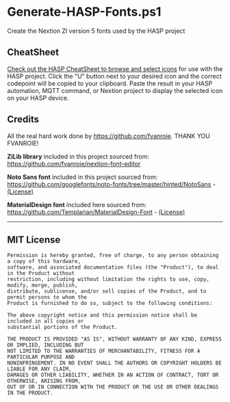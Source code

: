 
# Generate-HASP-Fonts.ps1

Create the Nextion ZI version 5 fonts used by the HASP project

## CheatSheet

[Check out the HASP CheatSheet to browse and select icons](https://htmlpreview.github.io/?https://github.com/aderusha/Generate-HASP-Fonts/blob/master/cheatsheet.html) for use with the HASP project.  Click the "U" button next to your desired icon and the correct codepoint will be copied to your clipboard.  Paste the result in your HASP automation, MQTT command, or Nextion project to display the selected icon on your HASP device.

## Credits

All the real hard work done by https://github.com/fvanroie.  THANK YOU FVANROIE!

**ZiLib library** included in this project sourced from:
https://github.com/fvanroie/nextion-font-editor

**Noto Sans font** included in this project sourced from:
https://github.com/googlefonts/noto-fonts/tree/master/hinted/NotoSans - [(License)](https://github.com/googlefonts/noto-fonts/blob/master/LICENSE)

**MaterialDesign font** included here sourced from:
https://github.com/Templarian/MaterialDesign-Font - [(License)](https://github.com/Templarian/MaterialDesign/blob/master/LICENSE)

---

## MIT License

```
Permission is hereby granted, free of charge, to any person obtaining a copy of this hardware,
software, and associated documentation files (the "Product"), to deal in the Product without
restriction, including without limitation the rights to use, copy, modify, merge, publish,
distribute, sublicense, and/or sell copies of the Product, and to permit persons to whom the
Product is furnished to do so, subject to the following conditions:

The above copyright notice and this permission notice shall be included in all copies or
substantial portions of the Product.

THE PRODUCT IS PROVIDED "AS IS", WITHOUT WARRANTY OF ANY KIND, EXPRESS OR IMPLIED, INCLUDING BUT
NOT LIMITED TO THE WARRANTIES OF MERCHANTABILITY, FITNESS FOR A PARTICULAR PURPOSE AND
NONINFRINGEMENT. IN NO EVENT SHALL THE AUTHORS OR COPYRIGHT HOLDERS BE LIABLE FOR ANY CLAIM,
DAMAGES OR OTHER LIABILITY, WHETHER IN AN ACTION OF CONTRACT, TORT OR OTHERWISE, ARISING FROM,
OUT OF OR IN CONNECTION WITH THE PRODUCT OR THE USE OR OTHER DEALINGS IN THE PRODUCT.
```
